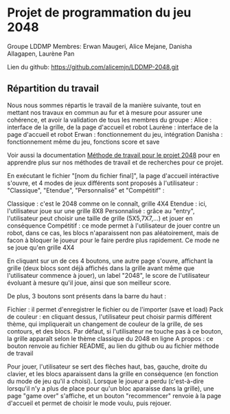 # Projet de programmation du jeu 2048

Groupe LDDMP
Membres: Erwan Maugeri, Alice Mejane, Danisha Allagapen, Laurène Pan

Lien du github: https://github.com/alicemjn/LDDMP-2048.git <br/>

## Répartition du travail

Nous nous sommes répartis le travail de la manière suivante, tout en mettant nos travaux en commun au fur et à mesure pour assurer une cohérence, et avoir la validation de tous les membres du groupe :
Alice : interface de la grille, de la page d'accueil et robot
Laurène : interface de la page d'accueil et robot
Erwan : fonctionnement du jeu, intégration
Danisha : fonctionnement même du jeu, fonctions score et save

Voir aussi la documentation [Méthode de travail pour le projet 2048](./TRAVAIL.md) pour en apprendre plus sur nos méthodes de travail et de recherches pour ce projet.

En exécutant le fichier "[nom du fichier final]", la page d'accueil intéractive s'ouvre, et 4 modes de jeux différents sont proposés à l'utilisateur : "Classique", "Etendue", "Personnalisé" et "Compétitif" :

  Classique : c'est le 2048 comme on le connaît, grille 4X4
  Etendue : ici, l'utilisateur joue sur une grille 8X8
  Personnalisé : grâce au "entry", l'utilisateur peut choisir une taille de grille (5X5,7X7,...) et jouer en conséquence
  Compétitif : ce mode permet à l'utilisateur de jouer contre un robot, dans ce cas, les blocs n'aparaissent non pas aléatoirement, mais de facon à bloquer le joueur pour le faire perdre plus rapidement. Ce mode ne se joue qu'en grille 4X4

En cliquant sur un de ces 4 boutons, une autre page s'ouvre, affichant la grille (deux blocs sont déjà affichés dans la grille avant même que l'utilisateur commence à jouer), un label "2048", le score de l'utilisateur évoluant à mesure qu'il joue, ainsi que son meilleur score. 

De plus, 3 boutons sont présents dans la barre du haut :

  Fichier : il permet d'enregistrer le fichier ou de l'importer (save et load)
  Pack de couleur : en cliquant dessus, l'utilisateur peut choisir parmis différent thème, qui impliquerait un changement de couleur de la grille, de ses contours, et des blocs. Par défaut, si l'utilisateur ne touche pas à ce bouton, la grille apparaît selon le thème classique du 2048 en ligne
  A propos : ce bouton renvoie au fichier README, au lien du github ou au fichier méthode de travail

Pour jouer, l'utilisateur se sert des flèches haut, bas, gauche, droite du clavier, et les blocs aparaissent dans la grille en conséquence (en fonction du mode de jeu qu'il a choisi).
Lorsque le joueur a perdu (c'est-à-dire lorsqu'il n'y a plus de place pour qu'un bloc aparaisse dans la grille), une page "game over" s'affiche, et un bouton "recommencer" renvoie à la page d'accueil et permet de choisir le mode voulu, puis rejouer.
